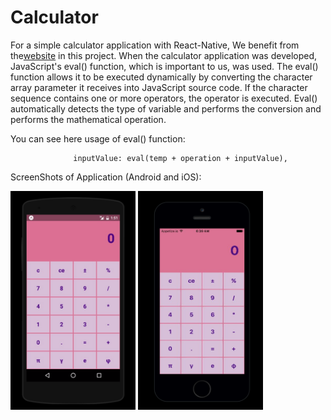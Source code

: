 # Calculator

For a simple calculator application with React-Native, We benefit from the<a href="https://snack.expo.io/">website</a> in this project. When the calculator application was developed, JavaScript's eval() function, which is important to us, was used.  The eval() function allows it to be executed dynamically by converting the character array parameter it receives into JavaScript source code. If the character sequence contains one or more operators, the operator is executed. Eval() automatically detects the type of variable and performs the conversion and performs the mathematical operation. 

You can see here usage of eval() function:

                  inputValue: eval(temp + operation + inputValue),
                  

ScreenShots of Application (Android and iOS):

<img src="images/android.png" width="200" height="350">  <img src="images/ios.png" width="200" height="350">
